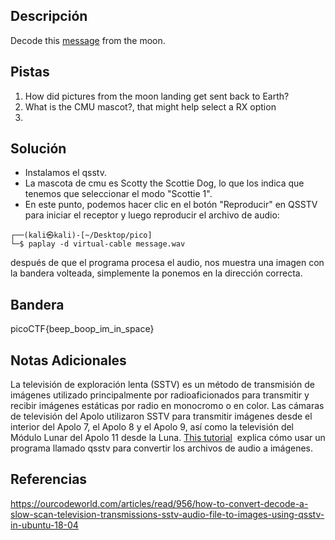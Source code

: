 ## Descripción
Decode this [message](https://jupiter.challenges.picoctf.org/static/fc1edf07742e98a480c6aff7d2546107/message.wav) from the moon.

## Pistas 
1. How did pictures from the moon landing get sent back to Earth?
2. What is the CMU mascot?, that might help select a RX option
3. 
## Solución
* Instalamos el qsstv.
* La mascota de cmu es Scotty the Scottie Dog, lo que los indica que tenemos que seleccionar el modo "Scottie 1".
* En este punto, podemos hacer clic en el botón "Reproducir" en QSSTV para iniciar el receptor y luego reproducir el archivo de audio:
```
┌──(kali㉿kali)-[~/Desktop/pico]
└─$ paplay -d virtual-cable message.wav 
```
después de que el programa procesa el audio, nos muestra una imagen con la bandera volteada, simplemente la ponemos en la dirección correcta.

## Bandera
picoCTF{beep_boop_im_in_space}

## Notas Adicionales
La televisión de exploración lenta (SSTV) es un método de transmisión de imágenes utilizado principalmente por radioaficionados para transmitir y recibir imágenes estáticas por radio en monocromo o en color. Las cámaras de televisión del Apolo utilizaron SSTV para transmitir imágenes desde el interior del Apolo 7, el Apolo 8 y el Apolo 9, así como la televisión del Módulo Lunar del Apolo 11 desde la Luna.
[This tutorial](https://ourcodeworld.com/articles/read/956/how-to-convert-decode-a-slow-scan-television-transmissions-sstv-audio-file-to-images-using-qsstv-in-ubuntu-18-04)  explica cómo usar un programa llamado qsstv para convertir los archivos de audio a imágenes.

## Referencias
https://ourcodeworld.com/articles/read/956/how-to-convert-decode-a-slow-scan-television-transmissions-sstv-audio-file-to-images-using-qsstv-in-ubuntu-18-04
